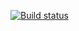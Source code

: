 [![Build status](https://ci.appveyor.com/api/projects/status/uv8rh2qp9tlauj8a?svg=true)](https://ci.appveyor.com/project/OlgaNikulina/patterns)
